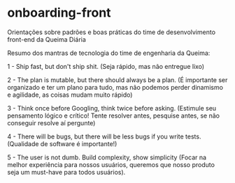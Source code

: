 # onboarding-front
Orientações sobre padrões e boas práticas do time de desenvolvimento front-end da Queima Diária

Resumo dos mantras de tecnologia do time de engenharia da Queima:

1 - Ship fast, but don't ship shit. (Seja rápido, mas não entregue lixo)

2 - The plan is mutable, but there should always be a plan. (É importante ser organizado e ter um plano para tudo, mas não podemos perder dinamismo e agilidade, as coisas mudam muito rápido)

3 - Think once before Googling, think twice before asking. (Estimule seu pensamento lógico e crítico! Tente resolver antes, pesquise antes, se não conseguir resolve aí pergunte)

4 - There will be bugs, but there will be less bugs if you write tests. (Qualidade de software é importante!)

5 - The user is not dumb. Build complexity, show simplicity (Focar na melhor experiência para nossos usuários, queremos que nosso produto seja um must-have para todos usuários).
